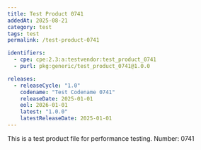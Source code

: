 ```yaml
---
title: Test Product 0741
addedAt: 2025-08-21
category: test
tags: test
permalink: /test-product-0741

identifiers:
  - cpe: cpe:2.3:a:testvendor:test_product_0741
  - purl: pkg:generic/test_product_0741@1.0.0

releases:
  - releaseCycle: "1.0"
    codename: "Test Codename 0741"
    releaseDate: 2025-01-01
    eol: 2026-01-01
    latest: "1.0.0"
    latestReleaseDate: 2025-01-01
---
```


This is a test product file for performance testing. Number: 0741
